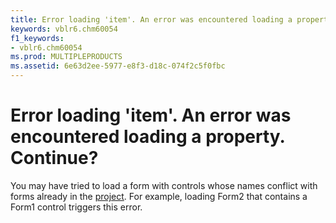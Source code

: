 ```yaml
---
title: Error loading 'item'. An error was encountered loading a property. Continue?
keywords: vblr6.chm60054
f1_keywords:
- vblr6.chm60054
ms.prod: MULTIPLEPRODUCTS
ms.assetid: 6e63d2ee-5977-e8f3-d18c-074f2c5f0fbc
---
```



# Error loading 'item'. An error was encountered loading a property. Continue?

You may have tried to load a form with controls whose names conflict with forms already in the [project](vbe-glossary.md). For example, loading Form2 that contains a Form1 control triggers this error.


